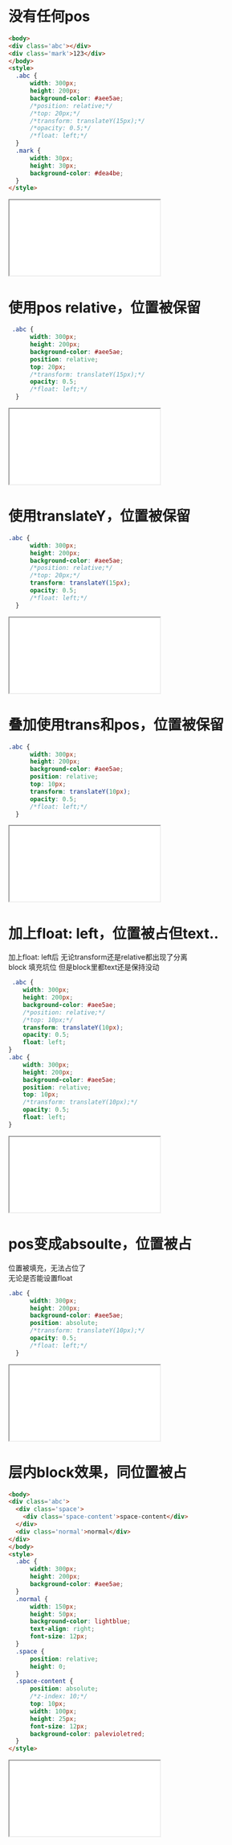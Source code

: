 # 没有任何pos

```html
<body>
<div class='abc'></div>
<div class='mark'>123</div>
</body>
<style>
  .abc {
      width: 300px;
      height: 200px;
      background-color: #aee5ae;
      /*position: relative;*/
      /*top: 20px;*/
      /*transform: translateY(15px);*/
      /*opacity: 0.5;*/
      /*float: left;*/
  }
  .mark {
      width: 30px;
      height: 30px;
      background-color: #dea4be;
  }
</style>
```

<iframe src="/public/p5demo/p5_0005.html"></iframe>

# 使用pos relative，位置被保留

```css
 .abc {
      width: 300px;
      height: 200px;
      background-color: #aee5ae;
      position: relative;
      top: 20px;
      /*transform: translateY(15px);*/
      opacity: 0.5;
      /*float: left;*/
  }

```

<iframe src="/public/p5demo/p5_0006.html"></iframe>

# 使用translateY，位置被保留
```css
.abc {
      width: 300px;
      height: 200px;
      background-color: #aee5ae;
      /*position: relative;*/
      /*top: 20px;*/
      transform: translateY(15px);
      opacity: 0.5;
      /*float: left;*/
  }
```
<iframe src="/public/p5demo/p5_0006.html"></iframe>

# 叠加使用trans和pos，位置被保留
```css
.abc {
      width: 300px;
      height: 200px;
      background-color: #aee5ae;
      position: relative;
      top: 10px;
      transform: translateY(10px);
      opacity: 0.5;
      /*float: left;*/
  }
```
<iframe src="/public/p5demo/p5_0006.html"></iframe>

# 加上float: left，位置被占但text..
加上float: left后 无论transform还是relative都出现了分离  
block 填充坑位
但是block里都text还是保持没动

```css
 .abc {
    width: 300px;
    height: 200px;
    background-color: #aee5ae;
    /*position: relative;*/
    /*top: 10px;*/
    transform: translateY(10px);
    opacity: 0.5;
    float: left;
}
.abc {
    width: 300px;
    height: 200px;
    background-color: #aee5ae;
    position: relative;
    top: 10px;
    /*transform: translateY(10px);*/
    opacity: 0.5;
    float: left;
}
```
<iframe src="/public/p5demo/p5_0007.html"></iframe>


# pos变成absoulte，位置被占
位置被填充，无法占位了  
无论是否能设置float   
```css
.abc {
      width: 300px;
      height: 200px;
      background-color: #aee5ae;
      position: absolute;
      /*transform: translateY(10px);*/
      opacity: 0.5;
      /*float: left;*/
  }
```

<iframe src="/public/p5demo/p5_0008.html"></iframe>

# 层内block效果，同位置被占
```html
<body>
<div class='abc'>
  <div class='space'>
    <div class='space-content'>space-content</div>
  </div>
  <div class='normal'>normal</div>
</div>
</body>
<style>
  .abc {
      width: 300px;
      height: 200px;
      background-color: #aee5ae;
  }
  .normal {
      width: 150px;
      height: 50px;
      background-color: lightblue;
      text-align: right;
      font-size: 12px;
  }
  .space {
      position: relative;
      height: 0;
  }
  .space-content {
      position: absolute;
      /*z-index: 10;*/
      top: 10px;
      width: 100px;
      height: 25px;
      font-size: 12px;
      background-color: palevioletred;
  }
</style>
```

<iframe src="/public/p5demo/p5_0009.html"></iframe>
